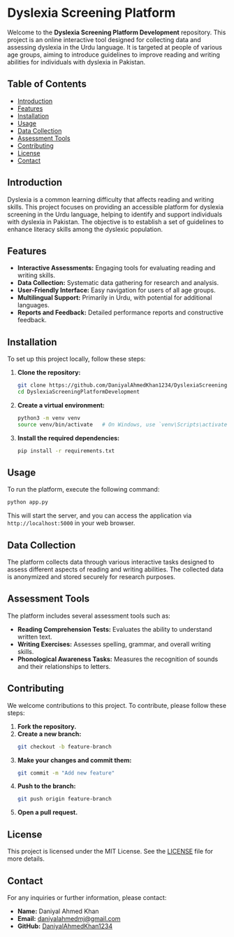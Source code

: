 # Dyslexia Screening Platform

Welcome to the **Dyslexia Screening Platform Development** repository. This project is an online interactive tool designed for collecting data and assessing dyslexia in the Urdu language. It is targeted at people of various age groups, aiming to introduce guidelines to improve reading and writing abilities for individuals with dyslexia in Pakistan.

## Table of Contents

- [Introduction](#introduction)
- [Features](#features)
- [Installation](#installation)
- [Usage](#usage)
- [Data Collection](#data-collection)
- [Assessment Tools](#assessment-tools)
- [Contributing](#contributing)
- [License](#license)
- [Contact](#contact)

## Introduction

Dyslexia is a common learning difficulty that affects reading and writing skills. This project focuses on providing an accessible platform for dyslexia screening in the Urdu language, helping to identify and support individuals with dyslexia in Pakistan. The objective is to establish a set of guidelines to enhance literacy skills among the dyslexic population.

## Features

- **Interactive Assessments:** Engaging tools for evaluating reading and writing skills.
- **Data Collection:** Systematic data gathering for research and analysis.
- **User-Friendly Interface:** Easy navigation for users of all age groups.
- **Multilingual Support:** Primarily in Urdu, with potential for additional languages.
- **Reports and Feedback:** Detailed performance reports and constructive feedback.

## Installation

To set up this project locally, follow these steps:

1. **Clone the repository:**
   ```bash
   git clone https://github.com/DaniyalAhmedKhan1234/DyslexiaScreeningPlatformDevelopment.git
   cd DyslexiaScreeningPlatformDevelopment
   ```

2. **Create a virtual environment:**
   ```bash
   python3 -m venv venv
   source venv/bin/activate   # On Windows, use `venv\Scripts\activate`
   ```

3. **Install the required dependencies:**
   ```bash
   pip install -r requirements.txt
   ```

## Usage

To run the platform, execute the following command:

```bash
python app.py
```

This will start the server, and you can access the application via `http://localhost:5000` in your web browser.

## Data Collection

The platform collects data through various interactive tasks designed to assess different aspects of reading and writing abilities. The collected data is anonymized and stored securely for research purposes.

## Assessment Tools

The platform includes several assessment tools such as:

- **Reading Comprehension Tests:** Evaluates the ability to understand written text.
- **Writing Exercises:** Assesses spelling, grammar, and overall writing skills.
- **Phonological Awareness Tasks:** Measures the recognition of sounds and their relationships to letters.

## Contributing

We welcome contributions to this project. To contribute, please follow these steps:

1. **Fork the repository.**
2. **Create a new branch:**
   ```bash
   git checkout -b feature-branch
   ```
3. **Make your changes and commit them:**
   ```bash
   git commit -m "Add new feature"
   ```
4. **Push to the branch:**
   ```bash
   git push origin feature-branch
   ```
5. **Open a pull request.**

## License

This project is licensed under the MIT License. See the [LICENSE](LICENSE) file for more details.

## Contact

For any inquiries or further information, please contact:

- **Name:** Daniyal Ahmed Khan
- **Email:** daniyalahmedmj@gmail.com
- **GitHub:** [DaniyalAhmedKhan1234](https://github.com/DaniyalAhmedKhan1234)

